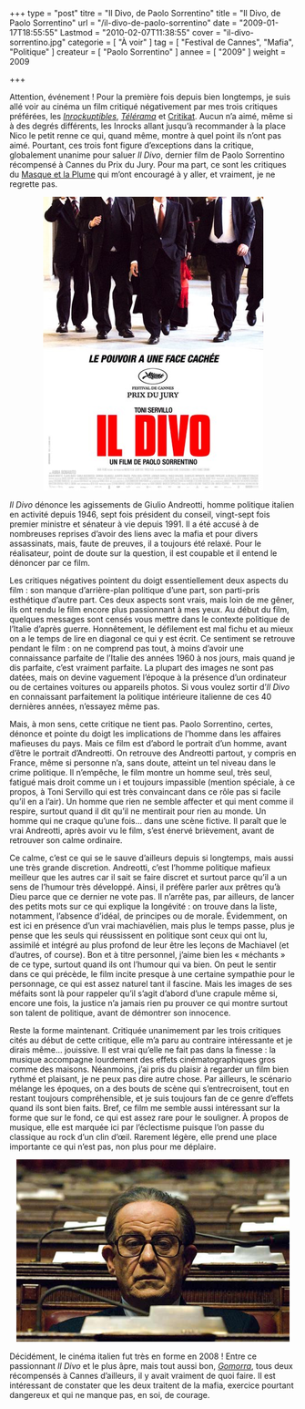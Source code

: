 +++
type = "post"
titre = "Il Divo, de Paolo Sorrentino"
title = "Il Divo, de Paolo Sorrentino"
url = "/il-divo-de-paolo-sorrentino"
date = "2009-01-17T18:55:55"
Lastmod = "2010-02-07T11:38:55"
cover = "il-divo-sorrentino.jpg"
categorie = [ "À voir" ]
tag = [ "Festival de Cannes", "Mafia", "Politique" ]
createur = [ "Paolo Sorrentino" ]
annee = [ "2009" ]
weight = 2009

+++

<p>
<p>Attention, événement ! Pour la première fois depuis bien longtemps, je suis allé voir au cinéma un film critiqué négativement par mes trois critiques préférées, les <em><a href="http://www.lesinrocks.com/cine/cinema-article/critique/il-divo/">Inrockuptibles</a></em>, <em><a href="http://www.telerama.fr/cinema/films/il-divo,358855,critique.php">Télérama</a></em> et <a href="http://www.critikat.com/Il-Divo.html">Critikat</a>. Aucun n&rsquo;a aimé, même si à des degrés différents, les Inrocks allant jusqu&rsquo;à recommander à la place Nico le petit renne ce qui, quand même, montre à quel point ils n&rsquo;ont pas aimé. Pourtant, ces trois font figure d&rsquo;exceptions dans la critique, globalement unanime pour saluer <em>Il Divo</em>, dernier film de Paolo Sorrentino récompensé à Cannes du Prix du Jury. Pour ma part, ce sont les critiques du <a href="http://www.radiofrance.fr/franceinter/em/lemasqueetlaplume/">Masque et la Plume</a> qui m&rsquo;ont encouragé à y aller, et vraiment, je ne regrette pas.</p>
<p style="text-align: center;"><a style="text-decoration: none;" href="http://www.allocine.fr/film/fichefilm_gen_cfilm=132962.html"><img class="size-full wp-image-1117 aligncenter" title="18997814" src="18997814.jpg" alt="18997814" width="387" height="515" /></a></p>
<p><em>Il Divo</em> dénonce les agissements de Giulio Andreotti, homme politique italien en activité depuis 1946, sept fois président du conseil, vingt-sept fois premier ministre et sénateur à vie depuis 1991. Il a été accusé à de nombreuses reprises d&rsquo;avoir des liens avec la mafia et pour divers assassinats, mais, faute de preuves, il a toujours été relaxé. Pour le réalisateur, point de doute sur la question, il est coupable et il entend le dénoncer par ce film.</p>
<p>Les critiques négatives pointent du doigt essentiellement deux aspects du film : son manque d&rsquo;arrière-plan politique d&rsquo;une part, son parti-pris esthétique d&rsquo;autre part. Ces deux aspects sont vrais, mais loin de me gêner, ils ont rendu le film encore plus passionnant à mes yeux. Au début du film, quelques messages sont censés vous mettre dans le contexte politique de l&rsquo;Italie d&rsquo;après guerre. Honnêtement, le défilement est mal fichu et au mieux on a le temps de lire en diagonal ce qui y est écrit. Ce sentiment se retrouve pendant le film : on ne comprend pas tout, à moins d&rsquo;avoir une connaissance parfaite de l&rsquo;Italie des années 1960 à nos jours, mais quand je dis parfaite, c&rsquo;est vraiment parfaite. La plupart des images ne sont pas datées, mais on devine vaguement l&rsquo;époque à la présence d&rsquo;un ordinateur ou de certaines voitures ou appareils photos. Si vous voulez sortir d&rsquo;<em>Il Divo </em>en connaissant parfaitement la politique intérieure italienne de ces 40 dernières années, n&rsquo;essayez même pas.</p>
<p>Mais, à mon sens, cette critique ne tient pas. Paolo Sorrentino, certes, dénonce et pointe du doigt les implications de l&rsquo;homme dans les affaires mafieuses du pays. Mais ce film est d&rsquo;abord le portrait d&rsquo;un homme, avant d&rsquo;être le portrait d&rsquo;Andreotti. On retrouve des Andreotti partout, y compris en France, même si personne n&rsquo;a, sans doute, atteint un tel niveau dans le crime politique. Il n&rsquo;empêche, le film montre un homme seul, très seul, fatigué mais droit comme un i et toujours impassible (mention spéciale, à ce propos, à Toni Servillo qui est très convaincant dans ce rôle pas si facile qu&rsquo;il en a l&rsquo;air). Un homme que rien ne semble affecter et qui ment comme il respire, surtout quand il dit qu&rsquo;il ne mentirait pour rien au monde. Un homme qui ne craque qu&rsquo;une fois&#8230; dans une scène fictive. Il paraît que le vrai Andreotti, après avoir vu le film, s&rsquo;est énervé brièvement, avant de retrouver son calme ordinaire.</p>
<p>Ce calme, c&rsquo;est ce qui se le sauve d&rsquo;ailleurs depuis si longtemps, mais aussi une très grande discretion. Andreotti, c&rsquo;est l&rsquo;homme politique mafieux meilleur que les autres car il sait se faire discret et surtout parce qu&rsquo;il a un sens de l&rsquo;humour très développé. Ainsi, il préfère parler aux prêtres qu&rsquo;à Dieu parce que ce dernier ne vote pas. Il n&rsquo;arrête pas, par ailleurs, de lancer des petits mots sur ce qui explique la longévité : on trouve dans la liste, notamment, l&rsquo;absence d&rsquo;idéal, de principes ou de morale. Évidemment, on est ici en présence d&rsquo;un vrai machiavélien, mais plus le temps passe, plus je pense que les seuls qui réussissent en politique sont ceux qui ont lu, assimilé et intégré au plus profond de leur être les leçons de Machiavel (et d&rsquo;autres, of course). Bon et à titre personnel, j&rsquo;aime bien les &laquo;&nbsp;méchants&nbsp;&raquo; de ce type, surtout quand ils ont l&rsquo;humour qui va bien. On peut le sentir dans ce qui précède, le film incite presque à une certaine sympathie pour le personnage, ce qui est assez naturel tant il fascine. Mais les images de ses méfaits sont là pour rappeler qu&rsquo;il s&rsquo;agit d&rsquo;abord d&rsquo;une crapule même si, encore une fois, la justice n&rsquo;a jamais rien pu prouver ce qui montre surtout son talent de politique, avant de démontrer son innocence.</p>
<p>Reste la forme maintenant. Critiquée unanimement par les trois critiques cités au début de cette critique, elle m&rsquo;a paru au contraire intéressante et je dirais même&#8230; jouissive. Il est vrai qu&rsquo;elle ne fait pas dans la finesse : la musique accompagne lourdement des effets cinématographiques gros comme des maisons. Néanmoins, j&rsquo;ai pris du plaisir à regarder un film bien rythmé et plaisant, je ne peux pas dire autre chose. Par ailleurs, le scénario mélange les époques, on a des bouts de scène qui s&rsquo;entrecroisent, tout en restant toujours compréhensible, et je suis toujours fan de ce genre d&rsquo;effets quand ils sont bien faits. Bref, ce film me semble aussi intéressant sur la forme que sur le fond, ce qui est assez rare pour le souligner. À propos de musique, elle est marquée ici par l&rsquo;éclectisme puisque l&rsquo;on passe du classique au rock d&rsquo;un clin d&rsquo;œil. Rarement légère, elle prend une place importante ce qui n&rsquo;est pas, non plus pour me déplaire.</p>
<p style="text-align: center;"><img class="size-full wp-image-1118 aligncenter" title="18951294" src="18951294.jpg" alt="18951294" width="480" height="320" /></p>
<p>Décidément, le cinéma italien fut très en forme en 2008 ! Entre ce passionnant <em>Il Divo</em> et le plus âpre, mais tout aussi bon, <em><a href="/2008/08/31/gomorra/">Gomorra</a></em>, tous deux récompensés à Cannes d&rsquo;ailleurs, il y avait vraiment de quoi faire. Il est intéressant de constater que les deux traitent de la mafia, exercice pourtant dangereux et qui ne manque pas, en soi, de courage.</p>

